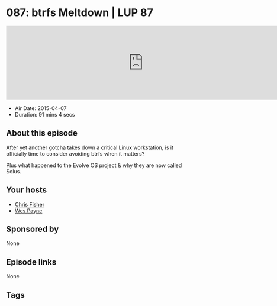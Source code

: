 # 087: btrfs Meltdown | LUP 87

<iframe src="https://player.fireside.fm/v2/RUkczH-V+UpFkrCl3?theme=dark" width="740" height="200" frameborder="0" scrolling="no"></iframe>

* Air Date: 2015-04-07
* Duration: 91 mins 4 secs

## About this episode

After yet another gotcha takes down a critical Linux workstation, is it officially time to consider avoiding btrfs when it matters? 

Plus what happened to the Evolve OS project & why they are now called Solus.


## Your hosts
* [Chris Fisher](https://linuxunplugged.com/hosts/chrislas)
* [Wes Payne](https://linuxunplugged.com/hosts/wes)

## Sponsored by

None



## Episode links

None



## Tags

